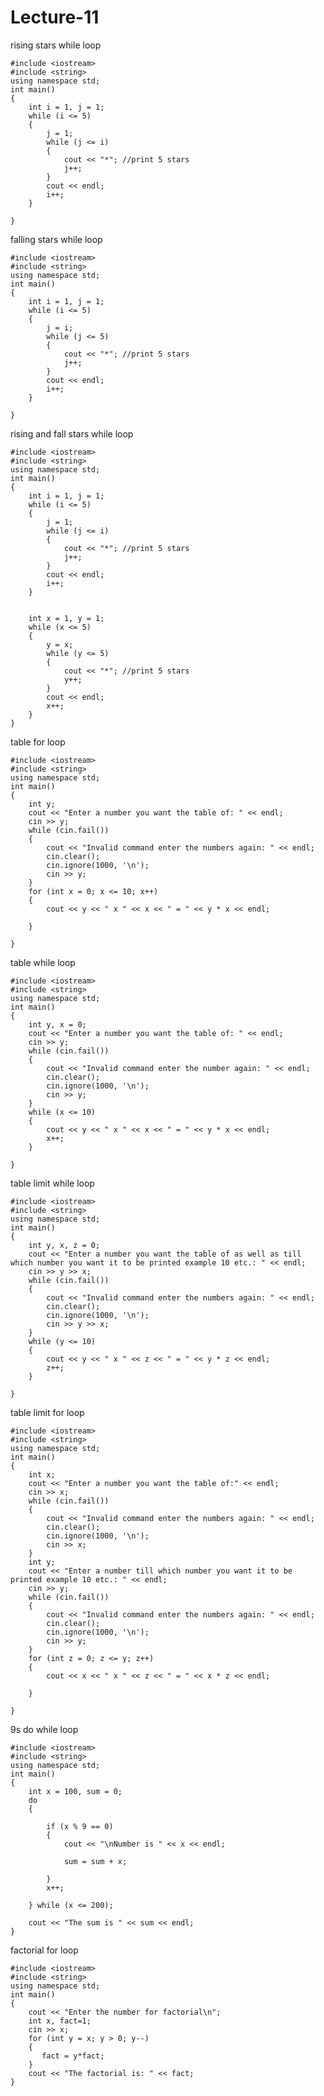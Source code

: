 # Lecture-11
rising stars while loop

    #include <iostream>
    #include <string>
    using namespace std;
    int main()
    {
        int i = 1, j = 1;
        while (i <= 5)
        {
            j = 1;
            while (j <= i)
            {
                cout << "*"; //print 5 stars
                j++;
            }
            cout << endl;
            i++;
        }

    }
falling stars while loop

    #include <iostream>
    #include <string>
    using namespace std;
    int main()
    {
        int i = 1, j = 1;
        while (i <= 5)
        {
            j = i;
            while (j <= 5)
            {
                cout << "*"; //print 5 stars
                j++;
            }
            cout << endl;
            i++;
        }

    }
rising and fall stars while loop

    #include <iostream>
    #include <string>
    using namespace std;
    int main()
    {
        int i = 1, j = 1;
        while (i <= 5)
        {
            j = 1;
            while (j <= i)
            {
                cout << "*"; //print 5 stars
                j++;
            }
            cout << endl;
            i++;
        }


        int x = 1, y = 1;
        while (x <= 5)
        {
            y = x;
            while (y <= 5)
            {
                cout << "*"; //print 5 stars
                y++;
            }
            cout << endl;
            x++;
        }
    }
table for loop

    #include <iostream>
    #include <string>
    using namespace std;
    int main()
    {
        int y;
        cout << "Enter a number you want the table of: " << endl;
        cin >> y;
        while (cin.fail())
        {
            cout << "Invalid command enter the numbers again: " << endl;
            cin.clear();
            cin.ignore(1000, '\n');
            cin >> y;
        }
        for (int x = 0; x <= 10; x++)
        {
            cout << y << " x " << x << " = " << y * x << endl;

        }

    }
table while loop

    #include <iostream>
    #include <string>
    using namespace std;
    int main()
    {
        int y, x = 0;
        cout << "Enter a number you want the table of: " << endl;
        cin >> y;
        while (cin.fail())
        {
            cout << "Invalid command enter the number again: " << endl;
            cin.clear();
            cin.ignore(1000, '\n');
            cin >> y;
        }
        while (x <= 10)
        {
            cout << y << " x " << x << " = " << y * x << endl;
            x++;
        }

    }
table limit while loop

    #include <iostream>
    #include <string>
    using namespace std;
    int main()
    {
        int y, x, z = 0;
        cout << "Enter a number you want the table of as well as till which number you want it to be printed example 10 etc.: " << endl;
        cin >> y >> x;
        while (cin.fail())
        {
            cout << "Invalid command enter the numbers again: " << endl;
            cin.clear();
            cin.ignore(1000, '\n');
            cin >> y >> x;
        }
        while (y <= 10)
        {
            cout << y << " x " << z << " = " << y * z << endl;
            z++;
        }

    }
table limit for loop

    #include <iostream>
    #include <string>
    using namespace std;
    int main()
    {
        int x;
        cout << "Enter a number you want the table of:" << endl;
        cin >> x;
        while (cin.fail())
        {
            cout << "Invalid command enter the numbers again: " << endl;
            cin.clear();
            cin.ignore(1000, '\n');
            cin >> x;
        }
        int y;
        cout << "Enter a number till which number you want it to be printed example 10 etc.: " << endl;
        cin >> y;
        while (cin.fail())
        {
            cout << "Invalid command enter the numbers again: " << endl;
            cin.clear();
            cin.ignore(1000, '\n');
            cin >> y;
        }
        for (int z = 0; z <= y; z++)
        {
            cout << x << " x " << z << " = " << x * z << endl;

        }

    }
9s do while loop

    #include <iostream>
    #include <string>
    using namespace std;
    int main()
    {
        int x = 100, sum = 0;
        do
        {

            if (x % 9 == 0)
            {
                cout << "\nNumber is " << x << endl;

                sum = sum + x;

            }
            x++;

        } while (x <= 200);

        cout << "The sum is " << sum << endl;
    }
factorial for loop

    #include <iostream>
    #include <string>
    using namespace std;
    int main()
    {
        cout << "Enter the number for factorial\n";
        int x, fact=1;
        cin >> x;
        for (int y = x; y > 0; y--)
        {
           fact = y*fact;
        }
        cout << "The factorial is: " << fact;
    }
